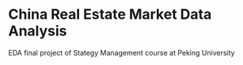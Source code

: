 # China Real Estate Market Data Analysis

EDA final project of Stategy Management course at Peking University
